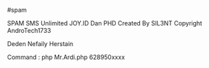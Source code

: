 





#spam

SPAM SMS Unlimited JOY.ID Dan PHD Created By SIL3NT Copyright AndroTech1733

Deden Nefaily Herstain

Command : php Mr.Ardi.php 628950xxxx

